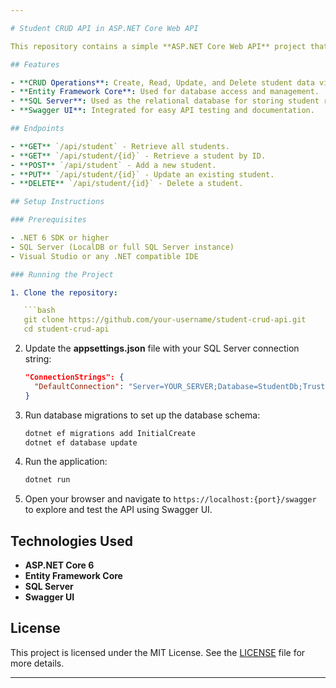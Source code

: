 ```yaml
---

# Student CRUD API in ASP.NET Core Web API

This repository contains a simple **ASP.NET Core Web API** project that demonstrates CRUD (Create, Read, Update, Delete) operations for managing student records. The project is built using **C#** with **Entity Framework Core** and **SQL Server** as the database.

## Features

- **CRUD Operations**: Create, Read, Update, and Delete student data via a RESTful API.
- **Entity Framework Core**: Used for database access and management.
- **SQL Server**: Used as the relational database for storing student records.
- **Swagger UI**: Integrated for easy API testing and documentation.

## Endpoints

- **GET** `/api/student` - Retrieve all students.
- **GET** `/api/student/{id}` - Retrieve a student by ID.
- **POST** `/api/student` - Add a new student.
- **PUT** `/api/student/{id}` - Update an existing student.
- **DELETE** `/api/student/{id}` - Delete a student.

## Setup Instructions

### Prerequisites

- .NET 6 SDK or higher
- SQL Server (LocalDB or full SQL Server instance)
- Visual Studio or any .NET compatible IDE

### Running the Project

1. Clone the repository:

   ```bash
   git clone https://github.com/your-username/student-crud-api.git
   cd student-crud-api
   ```

2. Update the **appsettings.json** file with your SQL Server connection string:

   ```json
   "ConnectionStrings": {
     "DefaultConnection": "Server=YOUR_SERVER;Database=StudentDb;Trusted_Connection=True;"
   }
   ```

3. Run database migrations to set up the database schema:

   ```bash
   dotnet ef migrations add InitialCreate
   dotnet ef database update
   ```

4. Run the application:

   ```bash
   dotnet run
   ```

5. Open your browser and navigate to `https://localhost:{port}/swagger` to explore and test the API using Swagger UI.

## Technologies Used

- **ASP.NET Core 6**
- **Entity Framework Core**
- **SQL Server**
- **Swagger UI**

## License

This project is licensed under the MIT License. See the [LICENSE](LICENSE) file for more details.

---
```

